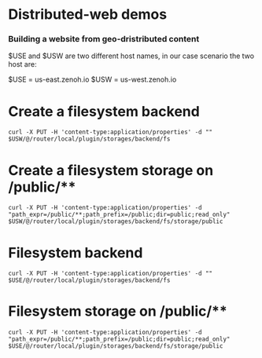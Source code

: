 # Distributed-web demos

### Building a website from geo-dristributed content

$USE and $USW are two different host names, in our case scenario the two host are:

$USE = us-east.zenoh.io
$USW = us-west.zenoh.io

# Create a filesystem backend
```
curl -X PUT -H 'content-type:application/properties' -d "" $USW/@/router/local/plugin/storages/backend/fs
```
<!-- sleep 0.5 -->

# Create a filesystem storage on /public/**

```
curl -X PUT -H 'content-type:application/properties' -d "path_expr=/public/**;path_prefix=/public;dir=public;read_only" $USW/@/router/local/plugin/storages/backend/fs/storage/public
```

<!-- # On 1st working station: i.e. us-east.zenoh.io -->
# Filesystem backend

```
curl -X PUT -H 'content-type:application/properties' -d "" $USE/@/router/local/plugin/storages/backend/fs
```

<!-- sleep 0.5 -->
# Filesystem storage on /public/**

```
curl -X PUT -H 'content-type:application/properties' -d "path_expr=/public/**;path_prefix=/public;dir=public;read_only" $USE/@/router/local/plugin/storages/backend/fs/storage/public
```